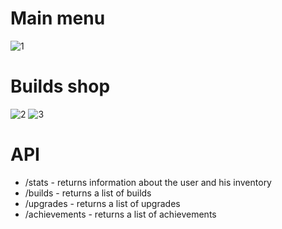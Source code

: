 # Main menu
![1](https://user-images.githubusercontent.com/89273037/167027961-b4c025b9-68d5-454c-9820-465384bf28cf.png)
#  Builds shop
![2](https://user-images.githubusercontent.com/89273037/167028373-8e746503-343c-4524-9d9b-8b38286a8a00.png)
![3](https://user-images.githubusercontent.com/89273037/167028539-c55b3bf8-5ab1-432f-b44f-f0c4e06d6ad2.png)
# API
 - /stats - returns information about the user and his inventory
 - /builds - returns a list of builds
 - /upgrades - returns a list of upgrades
 - /achievements - returns a list of achievements

